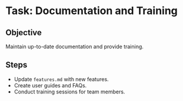 # Task: Documentation and Training

## Objective
Maintain up-to-date documentation and provide training.

## Steps
- Update `features.md` with new features.
- Create user guides and FAQs.
- Conduct training sessions for team members. 